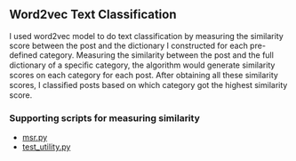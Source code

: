## Word2vec Text Classification


I used word2vec model to do text classification by measuring the similarity score between the post and the dictionary I constructed for each pre-defined category. Measuring the similarity between the post and the full dictionary of a speciﬁc category, the algorithm would generate similarity scores on each category for each post. After obtaining all these similarity scores, I classiﬁed posts based on which category got the highest similarity score.

### Supporting scripts for measuring similarity
* [msr.py](https://github.com/NaiyuJ/computational-text-analysis/blob/main/ethnicity_China/word2vec_text_classification/msr.py)
* [test_utility.py](https://github.com/NaiyuJ/computational-text-analysis/blob/main/ethnicity_China/word2vec_text_classification/test_utility.py)
